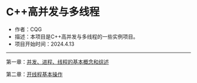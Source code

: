 # C++高并发与多线程

- 作者：CQG
- 描述：本项目是C++高并发与多线程的一些实例项目。
- 项目开始时间：2024.4.13

---

第一章：[并发、进程、线程的基本概念和综述](./doc/Chapter1.md)

第二章：[开线程基本操作](./doc/Chapter2.md)